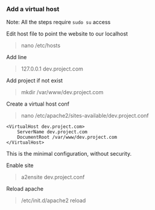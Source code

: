 ### Add a virtual host

Note: All the steps require `sudo su` access

Edit host file to point the website to our localhost

> nano /etc/hosts

Add line

> 127.0.0.1	dev.project.com

Add project if not exist

> mkdir /var/www/dev.project.com

Create a virtual host conf

> nano /etc/apache2/sites-available/dev.project.conf

    <VirtualHost dev.project.com>
        ServerName dev.project.com
        DocumentRoot /var/www/dev.project.com
    </VirtualHost>

This is the minimal configuration, without security.

Enable site

> a2ensite dev.project.conf

Reload apache

> /etc/init.d/apache2 reload
